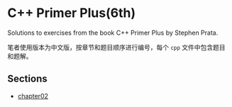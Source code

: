 # C++ Primer Plus(6th)

Solutions to exercises from the book C++ Primer Plus by Stephen Prata.

笔者使用版本为中文版，按章节和题目顺序进行编号，每个 `cpp` 文件中包含题目和题解。

## Sections

- [chapter02](./chapter02/)
